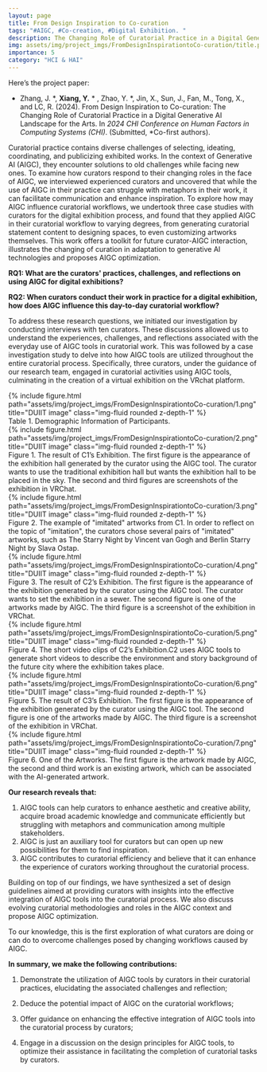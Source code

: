 ```yaml
---
layout: page
title: From Design Inspiration to Co-curation 
tags: "#AIGC, #Co-creation, #Digital Exhibition. "
description: The Changing Role of Curatorial Practice in a Digital Generative AI Landscape for the Arts.
img: assets/img/project_imgs/FromDesignInspirationtoCo-curation/title.png
importance: 5
category: "HCI & HAI"
---
```



Here’s the project paper: 
- Zhang, J. *, **Xiang, Y.** * , Zhao, Y. *, Jin, X., Sun, J., Fan, M., Tong, X., and LC, R. (2024). From Design Inspiration to Co-curation: The Changing Role of Curatorial Practice in a Digital Generative AI Landscape for the Arts. In *2024 CHI Conference on Human Factors in Computing Systems (CHI)*. (Submitted, *Co-first authors). 


Curatorial practice contains diverse challenges of selecting, ideating, coordinating, and publicizing exhibited works. In the context of Generative AI (AIGC), they encounter solutions to old challenges while facing new ones. To examine how curators respond to their changing roles in the face of AIGC, we interviewed experienced curators and uncovered that while the use of AIGC in their practice can struggle with metaphors in their work, it can facilitate communication and enhance inspiration. To explore how may AIGC influence curatorial workflows, we undertook three case studies with curators for the digital exhibition process, and found that they applied AIGC in their curatorial workflow to varying degrees, from generating curatorial statement content to designing spaces, to even customizing artworks themselves. This work offers a toolkit for future curator-AIGC interaction, illustrates the changing of curation in adaptation to generative AI technologies and proposes AIGC optimization.


**RQ1: What are the curators' practices, challenges, and reflections on using AIGC for digital exhibitions?**

**RQ2: When curators conduct their work in practice for a digital exhibition, how does AIGC influence this day-to-day curatorial workflow?**

To address these research questions, we initiated our investigation by conducting interviews with ten curators. These discussions allowed us to understand the experiences, challenges, and reflections associated with the everyday use of AIGC tools in curatorial work. This was followed by a case investigation study to delve into how AIGC tools are utilized throughout the entire curatorial process. Specifically, three curators, under the guidance of our research team, engaged in curatorial activities using AIGC tools, culminating in the creation of a virtual exhibition on the VRchat platform.

<div class="row justify-content-sm-center">
    <div class="col-sm-8 mt-3 mt-md-0">
        {% include figure.html path="assets/img/project_imgs/FromDesignInspirationtoCo-curation/1.png" title="DUIIT image" class="img-fluid rounded z-depth-1" %}
    </div>
</div>
<div class="caption">
    Table 1. Demographic Information of Participants.
</div>


<div class="row justify-content-sm-center">
    <div class="col-sm-8 mt-3 mt-md-0">
        {% include figure.html path="assets/img/project_imgs/FromDesignInspirationtoCo-curation/2.png" title="DUIIT image" class="img-fluid rounded z-depth-1" %}
    </div>
</div>
<div class="caption">
    Figure 1. The result of C1’s Exhibition. The first figure is the appearance of the exhibition hall generated by the curator using the AIGC tool. The curator wants to use the traditional exhibition hall but wants the exhibition hall to be placed in the sky. The second and third figures are screenshots of the exhibition in VRChat.
</div>



<div class="row justify-content-sm-center">
    <div class="col-sm-8 mt-3 mt-md-0">
        {% include figure.html path="assets/img/project_imgs/FromDesignInspirationtoCo-curation/3.png" title="DUIIT image" class="img-fluid rounded z-depth-1" %}
    </div>
</div>
<div class="caption">
    Figure 2. The example of "imitated" artworks from C1. In order to reflect on the topic of "imitation", the curators chose several pairs of "imitated" artworks, such as The Starry Night by Vincent van Gogh and Berlin Starry Night by Slava Ostap.
</div>



<div class="row justify-content-sm-center">
    <div class="col-sm-8 mt-3 mt-md-0">
        {% include figure.html path="assets/img/project_imgs/FromDesignInspirationtoCo-curation/4.png" title="DUIIT image" class="img-fluid rounded z-depth-1" %}
    </div>
</div>
<div class="caption">
    Figure 3.  The result of C2’s Exhibition. The first figure is the appearance of the exhibition generated by the curator using the AIGC tool. The curator wants to set the exhibition in a sewer. The second figure is one of the artworks made by AIGC. The third figure is a screenshot of the exhibition in VRChat.
</div>



<div class="row justify-content-sm-center">
    <div class="col-sm-8 mt-3 mt-md-0">
        {% include figure.html path="assets/img/project_imgs/FromDesignInspirationtoCo-curation/5.png" title="DUIIT image" class="img-fluid rounded z-depth-1" %}
    </div>
</div>
<div class="caption">
    Figure 4. The short video clips of C2’s Exhibition.C2 uses AIGC tools to generate short videos to describe the environment and story background of the future city where the exhibition takes place.
</div>



<div class="row justify-content-sm-center">
    <div class="col-sm-8 mt-3 mt-md-0">
        {% include figure.html path="assets/img/project_imgs/FromDesignInspirationtoCo-curation/6.png" title="DUIIT image" class="img-fluid rounded z-depth-1" %}
    </div>
</div>
<div class="caption">
    Figure 5.  The result of C3’s Exhibition. The first figure is the appearance of the exhibition generated by the curator using the AIGC tool. The second figure is one of the artworks made by AIGC. The third figure is a screenshot of the exhibition in VRChat.
</div>



<div class="row justify-content-sm-center">
    <div class="col-sm-8 mt-3 mt-md-0">
        {% include figure.html path="assets/img/project_imgs/FromDesignInspirationtoCo-curation/7.png" title="DUIIT image" class="img-fluid rounded z-depth-1" %}
    </div>
</div>
<div class="caption">
    Figure 6. One of the Artworks. The first figure is the artwork made by AIGC, the second and third work is an existing artwork, which can be associated with the AI-generated artwork.
</div>











**Our research reveals that:** 
1) AIGC tools can help curators to enhance aesthetic and creative ability, acquire broad academic knowledge and communicate efficiently but struggling with metaphors and communication among multiple stakeholders. 
2) AIGC is just an auxiliary tool for curators but can open up new possibilities for them to find inspiration. 
3) AIGC contributes to curatorial efficiency and believe that it can enhance the experience of  curators working throughout the curatorial process. 

Building on top of our findings, we have synthesized a set of design guidelines aimed at providing curators with insights into the effective integration of AIGC tools into the curatorial process. We also discuss evolving curatorial methodologies and roles in the AIGC context and propose AIGC optimization.

To our knowledge, this is the first exploration of what curators are doing or can do to overcome challenges posed by changing workflows caused by AIGC. 

**In summary, we make the following contributions:**

1) Demonstrate the utilization of AIGC tools by curators in their curatorial practices, elucidating the associated challenges and reflection; 

2) Deduce the potential impact of AIGC on the curatorial workflows; 

3) Offer guidance on enhancing the effective integration of AIGC tools into the curatorial process by curators; 

4) Engage in a discussion on the design principles for AIGC tools, to optimize their assistance in facilitating the completion of curatorial tasks by curators.

